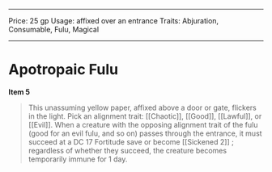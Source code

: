 
---
Price: 25 gp
Usage: affixed over an entrance
Traits: Abjuration, Consumable, Fulu, Magical

---

# Apotropaic Fulu

**Item 5**

> This unassuming yellow paper, affixed above a door or gate, flickers in the light. Pick an alignment trait: [[Chaotic]], [[Good]], [[Lawful]], or [[Evil]]. When a creature with the opposing alignment trait of the fulu (good for an evil fulu, and so on) passes through the entrance, it must succeed at a DC 17 Fortitude save or become [[Sickened 2]] ; regardless of whether they succeed, the creature becomes temporarily immune for 1 day.
